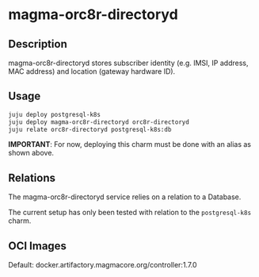 # magma-orc8r-directoryd

## Description
magma-orc8r-directoryd stores subscriber identity (e.g. IMSI, IP address, MAC address) and location (gateway hardware ID).

## Usage

```bash
juju deploy postgresql-k8s
juju deploy magma-orc8r-directoryd orc8r-directoryd
juju relate orc8r-directoryd postgresql-k8s:db
```

**IMPORTANT**: For now, deploying this charm must be done with an alias as shown above.

## Relations

The magma-orc8r-directoryd service relies on a relation to a Database. 

The current setup has only been tested with relation to the `postgresql-k8s` charm.

## OCI Images

Default: docker.artifactory.magmacore.org/controller:1.7.0
